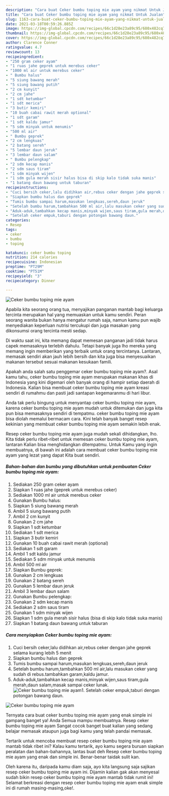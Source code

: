 ```yaml
---
description: "Cara buat Ceker bumbu toping mie ayam yang nikmat Untuk Jualan"
title: "Cara buat Ceker bumbu toping mie ayam yang nikmat Untuk Jualan"
slug: 1163-cara-buat-ceker-bumbu-toping-mie-ayam-yang-nikmat-untuk-jualan
date: 2021-03-18T00:59:26.885Z
image: https://img-global.cpcdn.com/recipes/66c1d28e23a89c95/680x482cq70/ceker-bumbu-toping-mie-ayam-foto-resep-utama.jpg
thumbnail: https://img-global.cpcdn.com/recipes/66c1d28e23a89c95/680x482cq70/ceker-bumbu-toping-mie-ayam-foto-resep-utama.jpg
cover: https://img-global.cpcdn.com/recipes/66c1d28e23a89c95/680x482cq70/ceker-bumbu-toping-mie-ayam-foto-resep-utama.jpg
author: Clarence Conner
ratingvalue: 4.7
reviewcount: 13
recipeingredient:
- "250 gram ceker ayam"
- "1 ruas jahe geprek untuk merebus ceker"
- "1000 ml air untuk merebus ceker"
- " Bumbu halus"
- "5 siung bawang merah"
- "5 siung bawang putih"
- "2 cm kunyit"
- "2 cm jahe"
- "1 sdt ketumbar"
- "1 sdt merica"
- "3 butir kemiri"
- "10 buah cabai rawit merah optional"
- "1 sdt garam"
- "1 sdt kaldu jamur"
- "5 sdm minyak untuk menumis"
- "500 ml air"
- " Bumbu geprek"
- "2 cm lengkuas"
- "2 batang sereh"
- "5 lembar daun jeruk"
- "3 lembar daun salam"
- " Bumbu pelengkap"
- "2 sdm kecap manis"
- "2 sdm saus tiram"
- "1 sdm minyak wijen"
- "1 sdm gula merah sisir halus bisa di skip kalo tidak suka manis"
- "1 batang daun bawang untuk taburan"
recipeinstructions:
- "Cuci bersih ceker,lalu didihkan air,rebus ceker dengan jahe geprek selama kurang lebih 5 menit"
- "Siapkan bumbu halus dan geprek"
- "Tumis bumbu sampai harum,masukan lengkuas,sereh,daun jeruk"
- "Setelah bumbu harum,tambahkan 500 ml air,lalu masukan ceker yang sudah di rebus.tambahkan garam,kaldu jamur."
- "Aduk-aduk,tambahkan kecap manis,minyak wijen,saus tiram,gula merah,daun salam,masak sampai ceker lunak."
- "Setelah ceker empuk,taburi dengan potongan bawang daun."
categories:
- Resep
tags:
- ceker
- bumbu
- toping

katakunci: ceker bumbu toping 
nutrition: 214 calories
recipecuisine: Indonesian
preptime: "PT29M"
cooktime: "PT51M"
recipeyield: "3"
recipecategory: Dinner

---
```



![Ceker bumbu toping mie ayam](https://img-global.cpcdn.com/recipes/66c1d28e23a89c95/680x482cq70/ceker-bumbu-toping-mie-ayam-foto-resep-utama.jpg)

Apabila kita seorang orang tua, menyajikan panganan mantab bagi keluarga tercinta merupakan hal yang memuaskan untuk kamu sendiri. Peran seorang  wanita bukan hanya mengatur rumah saja, namun kamu pun wajib menyediakan keperluan nutrisi tercukupi dan juga masakan yang dikonsumsi orang tercinta mesti sedap.

Di waktu  saat ini, kita memang dapat memesan panganan jadi tidak harus capek memasaknya terlebih dahulu. Tetapi banyak juga lho mereka yang memang ingin memberikan yang terbaik untuk orang tercintanya. Lantaran, memasak sendiri akan jauh lebih bersih dan kita juga bisa menyesuaikan makanan tersebut sesuai makanan kesukaan famili. 



Apakah anda salah satu penggemar ceker bumbu toping mie ayam?. Asal kamu tahu, ceker bumbu toping mie ayam merupakan makanan khas di Indonesia yang kini digemari oleh banyak orang di hampir setiap daerah di Indonesia. Kalian bisa membuat ceker bumbu toping mie ayam kreasi sendiri di rumahmu dan pasti jadi santapan kegemaranmu di hari libur.

Anda tak perlu bingung untuk menyantap ceker bumbu toping mie ayam, karena ceker bumbu toping mie ayam mudah untuk ditemukan dan juga kita pun bisa memasaknya sendiri di tempatmu. ceker bumbu toping mie ayam bisa diolah memalui bermacam cara. Kini telah banyak banget resep kekinian yang membuat ceker bumbu toping mie ayam semakin lebih enak.

Resep ceker bumbu toping mie ayam juga mudah sekali dihidangkan, lho. Kita tidak perlu ribet-ribet untuk memesan ceker bumbu toping mie ayam, lantaran Kalian bisa menghidangkan ditempatmu. Untuk Kamu yang ingin membuatnya, di bawah ini adalah cara membuat ceker bumbu toping mie ayam yang lezat yang dapat Kita buat sendiri.

<!--inarticleads1-->

##### Bahan-bahan dan bumbu yang dibutuhkan untuk pembuatan Ceker bumbu toping mie ayam:

1. Sediakan 250 gram ceker ayam
1. Siapkan 1 ruas jahe (geprek untuk merebus ceker)
1. Sediakan 1000 ml air untuk merebus ceker
1. Gunakan  Bumbu halus:
1. Siapkan 5 siung bawang merah
1. Ambil 5 siung bawang putih
1. Ambil 2 cm kunyit
1. Gunakan 2 cm jahe
1. Siapkan 1 sdt ketumbar
1. Sediakan 1 sdt merica
1. Siapkan 3 butir kemiri
1. Gunakan 10 buah cabai rawit merah (optional)
1. Sediakan 1 sdt garam
1. Ambil 1 sdt kaldu jamur
1. Sediakan 5 sdm minyak untuk menumis
1. Ambil 500 ml air
1. Siapkan  Bumbu geprek:
1. Gunakan 2 cm lengkuas
1. Gunakan 2 batang sereh
1. Gunakan 5 lembar daun jeruk
1. Ambil 3 lembar daun salam
1. Gunakan  Bumbu pelengkap:
1. Gunakan 2 sdm kecap manis
1. Sediakan 2 sdm saus tiram
1. Gunakan 1 sdm minyak wijen
1. Siapkan 1 sdm gula merah sisir halus (bisa di skip kalo tidak suka manis)
1. Siapkan 1 batang daun bawang untuk taburan




<!--inarticleads2-->

##### Cara menyiapkan Ceker bumbu toping mie ayam:

1. Cuci bersih ceker,lalu didihkan air,rebus ceker dengan jahe geprek selama kurang lebih 5 menit
1. Siapkan bumbu halus dan geprek
1. Tumis bumbu sampai harum,masukan lengkuas,sereh,daun jeruk
1. Setelah bumbu harum,tambahkan 500 ml air,lalu masukan ceker yang sudah di rebus.tambahkan garam,kaldu jamur.
1. Aduk-aduk,tambahkan kecap manis,minyak wijen,saus tiram,gula merah,daun salam,masak sampai ceker lunak.
<img src="//assets-global.cpcdn.com/assets/icons/button_play-2c75c40dde080a61004c1f40b05d8f140eaff45d7e9e6481dc71c63d2e7c4909.png" alt="Ceker bumbu toping mie ayam">1. Setelah ceker empuk,taburi dengan potongan bawang daun.
<img src="//assets-global.cpcdn.com/assets/icons/button_play-2c75c40dde080a61004c1f40b05d8f140eaff45d7e9e6481dc71c63d2e7c4909.png" alt="Ceker bumbu toping mie ayam">



Ternyata cara buat ceker bumbu toping mie ayam yang enak simple ini gampang banget ya! Anda Semua mampu membuatnya. Resep ceker bumbu toping mie ayam Sangat cocok banget buat kalian yang sedang belajar memasak ataupun juga bagi kamu yang telah pandai memasak.

Tertarik untuk mencoba membuat resep ceker bumbu toping mie ayam mantab tidak ribet ini? Kalau kamu tertarik, ayo kamu segera buruan siapkan peralatan dan bahan-bahannya, lantas buat deh Resep ceker bumbu toping mie ayam yang enak dan simple ini. Benar-benar taidak sulit kan. 

Oleh karena itu, daripada kamu diam saja, ayo kita langsung saja sajikan resep ceker bumbu toping mie ayam ini. Dijamin kalian gak akan menyesal sudah bikin resep ceker bumbu toping mie ayam mantab tidak rumit ini! Selamat berkreasi dengan resep ceker bumbu toping mie ayam enak simple ini di rumah masing-masing,oke!.

